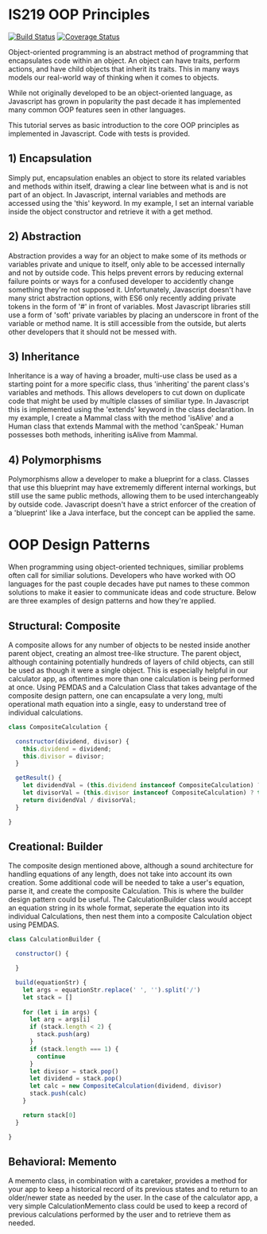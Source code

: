 # IS219 OOP Principles

[![Build Status](https://travis-ci.com/jar243/is219-oop-principles.svg?branch=main)](https://travis-ci.com/jar243/is219-oop-principles) 
[![Coverage Status](https://coveralls.io/repos/github/jar243/is219-oop-principles/badge.svg?branch=main)](https://coveralls.io/github/jar243/is219-oop-principles?branch=main)

Object-oriented programming is an abstract method of programming that encapsulates code within an object. An object can have traits, perform actions, and have child objects that inherit its traits. This in many ways models our real-world way of thinking when it comes to objects.

While not originally developed to be an object-oriented language, as Javascript has grown in popularity the past decade it has implemented many common OOP features seen in other languages.

This tutorial serves as basic introduction to the core OOP principles as implemented in Javascript. Code with tests is provided.

## 1) Encapsulation

Simply put, encapsulation enables an object to store its related variables and methods within itself, drawing a clear line between what is and is not part of an object. In Javascript, internal variables and methods are accessed using the 'this' keyword. In my example, I set an internal variable inside the object constructor and retrieve it with a get method.

## 2) Abstraction

Abstraction provides a way for an object to make some of its methods or variables private and unique to itself, only able to be accessed internally and not by outside code. This helps prevent errors by reducing external failure points or ways for a confused developer to accidently change something they're not supposed it. Unfortunately, Javascript doesn't have many strict abstraction options, with ES6 only recently adding private tokens in the form of '#' in front of variables. Most Javascript libraries still use a form of 'soft' private variables by placing an underscore in front of the variable or method name. It is still accessible from the outside, but alerts other developers that it should not be messed with.

## 3) Inheritance

Inheritance is a way of having a broader, multi-use class be used as a starting point for a more specific class, thus 'inheriting' the parent class's variables and methods. This allows developers to cut down on duplicate code that might be used by multiple classes of similiar type. In Javascript this is implemented using the 'extends' keyword in the class declaration. In my example, I create a Mammal class with the method 'isAlive' and a Human class that extends Mammal with the method 'canSpeak.' Human possesses both methods, inheriting isAlive from Mammal.

## 4) Polymorphisms

Polymorphisms allow a developer to make a blueprint for a class. Classes that use this blueprint may have extrememly different internal workings, but still use the same public methods, allowing them to be used interchangeably by outside code. Javascript doesn't have a strict enforcer of the creation of a 'blueprint' like a Java interface, but the concept can be applied the same.

# OOP Design Patterns

When programming using object-oriented techniques, similiar problems often call for similiar solutions. Developers who have worked with OO languages for the past couple decades have put names to these common solutions to make it easier to communicate ideas and code structure. Below are three examples of design patterns and how they're applied.

## Structural: Composite

A composite allows for any number of objects to be nested inside another parent object, creating an almost tree-like structure. The parent object, although containing potentially hundreds of layers of child objects, can still be used as though it were a single object. This is especially helpful in our calculator app, as oftentimes more than one calculation is being performed at once. Using PEMDAS and a Calculation Class that takes advantage of the composite design pattern, one can encapsulate a very long, multi operational math equation into a single, easy to understand tree of individual calculations.

```js
class CompositeCalculation {

  constructor(dividend, divisor) {
    this.dividend = dividend;
    this.divisor = divisor;
  }

  getResult() {
    let dividendVal = (this.dividend instanceof CompositeCalculation) ? this.dividend.getResult() : this.dividend;
    let divisorVal = (this.divisor instanceof CompositeCalculation) ? this.divisor.getResult() : this.divisor;
    return dividendVal / divisorVal;
  }

}
```

## Creational: Builder

The composite design mentioned above, although a sound architecture for handling equations of any length, does not take into account its own creation. Some additional code will be needed to take a user's equation, parse it, and create the composite Calculation. This is where the builder design pattern could be useful. The CalculationBuilder class would accept an equation string in its whole format, seperate the equation into its individual Calculations, then nest them into a composite Calculation object using PEMDAS.

```js
class CalculationBuilder {

  constructor() {

  }

  build(equationStr) {
    let args = equationStr.replace(' ', '').split('/')
    let stack = []
    
    for (let i in args) {
      let arg = args[i]
      if (stack.length < 2) {
        stack.push(arg)
      }
      if (stack.length === 1) {
        continue
      }
      let divisor = stack.pop()
      let dividend = stack.pop()
      let calc = new CompositeCalculation(dividend, divisor)
      stack.push(calc)
    }

    return stack[0]
  }

}
```

## Behavioral: Memento

A memento class, in combination with a caretaker, provides a method for your app to keep a historical record of its previous states and to return to an older/newer state as needed by the user. In the case of the calculator app, a very simple CalculationMemento class could be used to keep a record of previous calculations performed by the user and to retrieve them as needed.